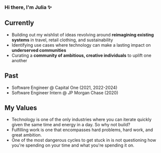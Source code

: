 ### Hi there, I'm Julia ✨

## Currently
- Building out my wishlist of ideas revolving around **reimagining existing systems** in travel, retail clothing, and sustainability
- Identifying use cases where technology can make a lasting impact on **underserved communities**
- Curating a **community of ambitious, creative individuals** to uplift one another

## Past
- Software Engineer @ Capital One (2021, 2022-2024)
- Software Engineer Intern @ JP Morgan Chase (2020)

## My Values
- Technology is one of the only industries where you can iterate quickly given the same time and energy in a day. So why not build? 
- Fulfilling work is one that encompasses hard problems, hard work, and great ambition.
- One of the most dangerous cycles to get stuck in is not questioning how you're spending on your time and what you're spending it on.
